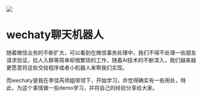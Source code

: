 ![](http://i.imgur.com/ZvTvIgZ.png)

# wechaty聊天机器人 #

随着微信业务的不断扩大，可以看到在微信事务处理中，我们不得不处理一些朋友请求验证，拉人入群等简单却很繁琐的工作，随着AI技术的不断深入，我们越来越更愿意将这些交给程序或者小机器人来帮我们实现。

而wechaty是我在李佳芮师姐带领下，开始学习，并觉得确实有一些用处，特此，为这个事情做一些demo学习，并将自己的经验分享给大家。


